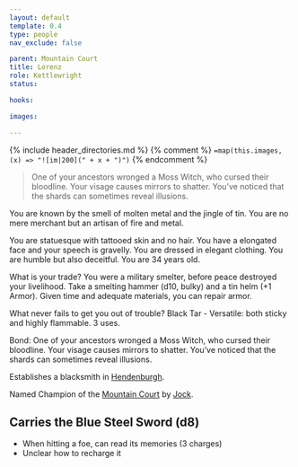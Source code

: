 ```yaml
---
layout: default
template: 0.4
type: people
nav_exclude: false

parent: Mountain Court
title: Lorenz
role: Kettlewright
status: 

hooks:

images: 

---
```


{% include header_directories.md %}
{% comment %}
`=map(this.images, (x) => "![im|200](" + x + ")")`
{% endcomment %}

> One of your ancestors wronged a Moss Witch, who cursed their bloodline. Your visage causes mirrors to shatter. You’ve noticed that the shards can sometimes reveal illusions.

You are known by the smell of molten metal and the jingle of tin. You are no mere merchant but an artisan of fire and metal.

You are statuesque with tattooed skin and no hair. You have a elongated face and your speech is gravelly. You are dressed in elegant clothing. You are humble but also deceitful. You are 34 years old.

What is your trade?
You were a military smelter, before peace destroyed your livelihood. Take a smelting hammer (d10, bulky) and a tin helm (+1 Armor). Given time and adequate materials, you can repair armor.

What never fails to get you out of trouble?
Black Tar - Versatile: both sticky and highly flammable. 3 uses.

Bond: One of your ancestors wronged a Moss Witch, who cursed their bloodline. Your visage causes mirrors to shatter. You’ve noticed that the shards can sometimes reveal illusions.

Establishes a blacksmith in [Hendenburgh](../Kryptwood/Hendenburgh.md).

Named Champion of the [Mountain Court](../DuskmeadowFringe/MountainCourt.md) by [Jock](../DuskmeadowFringe/Jock.md).

## Carries the Blue Steel Sword (d8)

- When hitting a foe, can read its memories (3 charges)
- Unclear how to recharge it